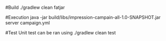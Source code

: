 #Build
./gradlew clean fatjar

#Execution
java -jar build/libs/impression-campain-all-1.0-SNAPSHOT.jar server campaign.yml

#Test
Unit test can be ran using ./gradlew clean test
